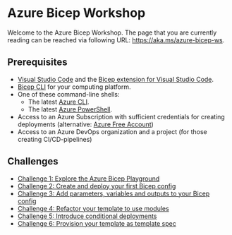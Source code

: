 # Azure Bicep Workshop

Welcome to the Azure Bicep Workshop. The page that you are currently reading can be reached via following URL: https://aka.ms/azure-bicep-ws.

## Prerequisites

- [Visual Studio Code](https://code.visualstudio.com/) and the [Bicep extension for Visual Studio Code](https://marketplace.visualstudio.com/items?itemName=ms-azuretools.vscode-bicep).
- [Bicep CLI](https://learn.microsoft.com/en-us/azure/azure-resource-manager/bicep/install) for your computing platform.
- One of these command-line shells:
  - The latest [Azure CLI](https://learn.microsoft.com/en-us/cli/azure/install-azure-cli).
  - The latest [Azure PowerShell](https://learn.microsoft.com/en-us/powershell/azure/install-az-ps).
- Access to an Azure Subscription with sufficient credentials for creating deployments (alternative: [Azure Free Account](https://azure.microsoft.com/free/))
- Access to an Azure DevOps organization and a project (for those creating CI/CD-pipelines)

## Challenges

- [Challenge 1: Explore the Azure Bicep Playground](challenge-01.md)
- [Challenge 2: Create and deploy your first Bicep config](challenge-02.md)
- [Challenge 3: Add parameters, variables and outputs to your Bicep config](challenge-03.md)
- [Challenge 4: Refactor your template to use modules](challenge-04.md)
- [Challenge 5: Introduce conditional deployments](challenge-05.md)
- [Challenge 6: Provision your template as template spec](challenge-06.md)
